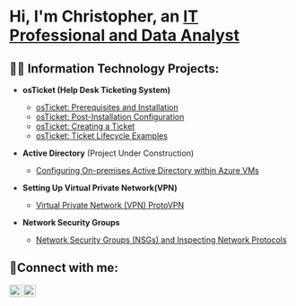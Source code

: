<h1>Hi, I'm Christopher, an <a href="https://www.linkedin.com/in/christopher-dunwoody-5632b0176/">IT Professional and Data Analyst</a></h1>

<h2>👨‍💻 Information Technology Projects:</h2>

- <b>osTicket (Help Desk Ticketing System)</b>
  - [osTicket: Prerequisites and Installation](https://github.com/MisterDunwoody/osTicket-Pre-Req)
  - [osTicket: Post-Installation Configuration](https://github.com/MisterDunwoody/osTicket)
  - [osTicket: Creating a Ticket](https://github.com/MisterDunwoody/CreatingTicketsinOs......Ticket)
  - [osTicket: Ticket Lifecycle Examples](https://github.com/MisterDunwoody/osTicket-Ticket-Lifestyle)
- <b>Active Directory</b> (Project Under Construction)
  - [Configuring On-premises Active Directory within Azure VMs](https://github.com/MisterDunwoody/Configure-AD-VM)

- <b>Setting Up Virtual Private Network(VPN)</b>
  - [Virtual Private Network (VPN) ProtoVPN](https://github.com/MisterDunwoody/Installing-a-VPN)

- <b>Network Security Groups</b>
  - [Network Security Groups (NSGs) and Inspecting Network Protocols](https://github.com/MisterDunwoody/AzureVM-NW-Protocols)
<h2>🤳Connect with me:</h2>

[<img align="left" alt="Josh | LinkedIn" width="22px" src="https://cdn.jsdelivr.net/npm/simple-icons@v3/icons/linkedin.svg" />][linkedin]
[<img align="left" alt="Josh | Instagram" width="22px" src="https://cdn.jsdelivr.net/npm/simple-icons@v3/icons/instagram.svg" />][instagram]


[instagram]: https://www.instagram.com/misterdunwoody
[linkedin]: https://www.linkedin.com/in/christopher-dunwoody-5632b0176
